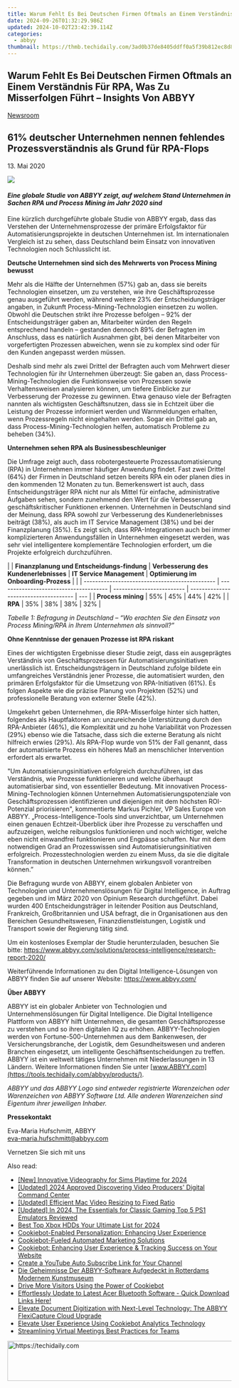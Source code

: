 ```yaml
---
title: Warum Fehlt Es Bei Deutschen Firmen Oftmals an Einem Verständnis Für RPA, Was Zu Misserfolgen Führt – Insights Von ABBYY
date: 2024-09-26T01:32:29.986Z
updated: 2024-10-02T23:42:39.114Z
categories:
  - abbyy
thumbnail: https://thmb.techidaily.com/3ad0b37de8405ddff0a5f39b812ec8d893ee35987fd8e7537df266174c877eec.jpg
---
```


## Warum Fehlt Es Bei Deutschen Firmen Oftmals an Einem Verständnis Für RPA, Was Zu Misserfolgen Führt – Insights Von ABBYY

[Newsroom](https://tools.techidaily.com/abbyy/products/)

## 61% deutscher Unternehmen nennen fehlendes Prozessverständnis als Grund für RPA-Flops

13\. Mai 2020

![](https://content.abbyy.com/-/media/project/abbyy/abbyy/branchtemplates/shutterstock_1272462163_1296-x-729.jpg?h=729&iar=0&w=1296)

#### _Eine globale Studie von ABBYY zeigt, auf welchem Stand Unternehmen in Sachen RPA und Process Mining im Jahr 2020 sind_

Eine kürzlich durchgeführte globale Studie von ABBYY ergab, dass das Verstehen der Unternehmensprozesse der primäre Erfolgsfaktor für Automatisierungsprojekte in deutschen Unternehmen ist. Im internationalen Vergleich ist zu sehen, dass Deutschland beim Einsatz von innovativen Technologien noch Schlusslicht ist.

**Deutsche Unternehmen sind sich des Mehrwerts von Process Mining bewusst**

Mehr als die Hälfte der Unternehmen (57%) gab an, dass sie bereits Technologien einsetzen, um zu verstehen, wie ihre Geschäftsprozesse genau ausgeführt werden, während weitere 23% der Entscheidungsträger angaben, in Zukunft Process-Mining-Technologien einsetzen zu wollen. Obwohl die Deutschen strikt ihre Prozesse befolgen – 92% der Entscheidungsträger gaben an, Mitarbeiter würden den Regeln entsprechend handeln – gestanden dennoch 89% der Befragten im Anschluss, dass es natürlich Ausnahmen gibt, bei denen Mitarbeiter von vorgefertigten Prozessen abweichen, wenn sie zu komplex sind oder für den Kunden angepasst werden müssen. 

Deshalb sind mehr als zwei Drittel der Befragten auch vom Mehrwert dieser Technologien für ihr Unternehmen überzeugt: Sie gaben an, dass Process-Mining-Technologien die Funktionsweise von Prozessen sowie Verhaltensweisen analysieren können, um tiefere Einblicke zur Verbesserung der Prozesse zu gewinnen. Etwa genauso viele der Befragten nannten als wichtigsten Geschäftsnutzen, dass sie in Echtzeit über die Leistung der Prozesse informiert werden und Warnmeldungen erhalten, wenn Prozessregeln nicht eingehalten werden. Sogar ein Drittel gab an, dass Process-Mining-Technologien helfen, automatisch Probleme zu beheben (34%).

**Unternehmen sehen RPA als Businessbeschleuniger**

Die Umfrage zeigt auch, dass robotergesteuerte Prozessautomatisierung (RPA) in Unternehmen immer häufiger Anwendung findet. Fast zwei Drittel (64%) der Firmen in Deutschland setzen bereits RPA ein oder planen dies in den kommenden 12 Monaten zu tun. Bemerkenswert ist auch, dass Entscheidungsträger RPA nicht nur als Mittel für einfache, administrative Aufgaben sehen, sondern zunehmend den Wert für die Verbesserung geschäftskritischer Funktionen erkennen. Unternehmen in Deutschland sind der Meinung, dass RPA sowohl zur Verbesserung des Kundenerlebnisses beiträgt (38%), als auch im IT Service Management (38%) und bei der Finanzplanung (35%). Es zeigt sich, dass RPA-Integrationen auch bei immer komplizierteren Anwendungsfällen in Unternehmen eingesetzt werden, was sehr viel intelligentere komplementäre Technologien erfordert, um die Projekte erfolgreich durchzuführen. 

| |  **Finanzplanung und Entscheidungs-findung** | **Verbesserung des Kundenerlebnisses** | **IT Service Management** | **Optimierung im Onboarding-Prozess** |     |
| ---------------------------------------------- | -------------------------------------- | ------------------------- | ------------------------------------- | --- |
| **Process mining**                             | 55%                                    | 45%                       | 44%                                   | 42% |
| **RPA**                                        | 35%                                    | 38%                       | 38%                                   | 32% |

_Tabelle 1: Befragung in Deutschland – “Wo erachten Sie den Einsatz von Process Mining/RPA in Ihrem Unternehmen als sinnvoll?”_

**Ohne Kenntnisse der genauen Prozesse ist RPA riskant**

Eines der wichtigsten Ergebnisse dieser Studie zeigt, dass ein ausgeprägtes Verständnis von Geschäftsprozessen für Automatisierungsinitiativen unerlässlich ist. Entscheidungsträgern in Deutschland zufolge bildete ein umfangreiches Verständnis jener Prozesse, die automatisiert wurden, den primären Erfolgsfaktor für die Umsetzung von RPA-Initiativen (61%). Es folgen Aspekte wie die präzise Planung von Projekten (52%) und professionelle Beratung von externer Stelle (42%).

Umgekehrt geben Unternehmen, die RPA-Misserfolge hinter sich hatten, folgendes als Hauptfaktoren an: unzureichende Unterstützung durch den RPA-Anbieter (46%), die Komplexität und zu hohe Variabilität von Prozessen (29%) ebenso wie die Tatsache, dass sich die externe Beratung als nicht hilfreich erwies (29%). Als RPA-Flop wurde von 51% der Fall genannt, dass der automatisierte Prozess ein höheres Maß an menschlicher Intervention erfordert als erwartet.

"Um Automatisierungsinitiativen erfolgreich durchzuführen, ist das Verständnis, wie Prozesse funktionieren und welche überhaupt automatisierbar sind, von essentieller Bedeutung. Mit innovativen Process-Mining-Technologien können Unternehmen Automatisierungspotenziale von Geschäftsprozessen identifizieren und diejenigen mit dem höchsten ROI-Potenzial priorisieren", kommentierte Markus Pichler, VP Sales Europe von ABBYY. „Process-Intelligence-Tools sind unverzichtbar, um Unternehmen einen genauen Echtzeit-Überblick über ihre Prozesse zu verschaffen und aufzuzeigen, welche reibungslos funktionieren und noch wichtiger, welche eben nicht einwandfrei funktionieren und Engpässe schaffen. Nur mit dem notwendigen Grad an Prozesswissen sind Automatisierungsinitiativen erfolgreich. Prozesstechnologien werden zu einem Muss, da sie die digitale Transformation in deutschen Unternehmen wirkungsvoll vorantreiben können.” 

Die Befragung wurde von ABBYY, einem globalen Anbieter von Technologien und Unternehmenslösungen für Digital Intelligence, in Auftrag gegeben und im März 2020 von Opinium Research durchgeführt. Dabei wurden 400 Entscheidungsträger in leitender Position aus Deutschland, Frankreich, Großbritannien und USA befragt, die in Organisationen aus den Bereichen Gesundheitswesen, Finanzdienstleistungen, Logistik und Transport sowie der Regierung tätig sind.

Um ein kostenloses Exemplar der Studie herunterzuladen, besuchen Sie bitte: <https://www.abbyy.com/solutions/process-intelligence/research-report-2020/>

Weiterführende Informationen zu den Digital Intelligence-Lösungen von ABBYY finden Sie auf unserer Website: <https://www.abbyy.com/>

**Über ABBYY**

ABBYY ist ein globaler Anbieter von Technologien und Unternehmenslösungen für Digital Intelligence. Die Digital Intelligence Plattform von ABBYY hilft Unternehmen, die gesamten Geschäftsprozesse zu verstehen und so ihren digitalen IQ zu erhöhen. ABBYY-Technologien werden von Fortune-500-Unternehmen aus dem Bankenwesen, der Versicherungsbranche, der Logistik, dem Gesundheitswesen und anderen Branchen eingesetzt, um intelligente Geschäftsentscheidungen zu treffen. ABBYY ist ein weltweit tätiges Unternehmen mit Niederlassungen in 13 Ländern. Weitere Informationen finden Sie unter [www.ABBYY.com](https://tools.techidaily.com/abbyy/products/).

_ABBYY und das ABBYY Logo sind entweder registrierte Warenzeichen oder Warenzeichen von ABBYY Software Ltd. Alle anderen Warenzeichen sind Eigentum ihrer jeweiligen Inhaber._

**Pressekontakt**

Eva-Maria Hufschmitt, ABBYY  
[eva-maria.hufschmitt@abbyy.com](https://tools.techidaily.com/abbyy/products/)

Vernetzen Sie sich mit uns

<ins class="adsbygoogle"
     style="display:block"
     data-ad-format="autorelaxed"
     data-ad-client="ca-pub-7571918770474297"
     data-ad-slot="1223367746"></ins>

<ins class="adsbygoogle"
     style="display:block"
     data-ad-client="ca-pub-7571918770474297"
     data-ad-slot="8358498916"
     data-ad-format="auto"
     data-full-width-responsive="true"></ins>

<span class="atpl-alsoreadstyle">Also read:</span>
<div><ul>
<li><a href="https://screen-activity-recording.techidaily.com/new-innovative-videography-for-sims-playtime-for-2024/"><u>[New] Innovative Videography for Sims Playtime for 2024</u></a></li>
<li><a href="https://facebook-video-share.techidaily.com/updated-2024-approved-discovering-video-producers-digital-command-center/"><u>[Updated] 2024 Approved Discovering Video Producers' Digital Command Center</u></a></li>
<li><a href="https://youtube-video-recordings.techidaily.com/updated-efficient-mac-video-resizing-to-fixed-ratio/"><u>[Updated] Efficient Mac Video Resizing to Fixed Ratio</u></a></li>
<li><a href="https://visual-screen-recording.techidaily.com/updated-in-2024-the-essentials-for-classic-gaming-top-5-ps1-emulators-reviewed/"><u>[Updated] In 2024, The Essentials for Classic Gaming Top 5 PS1 Emulators Reviewed</u></a></li>
<li><a href="https://screen-capture.techidaily.com/best-top-xbox-hdds-your-ultimate-list-for-2024/"><u>Best Top Xbox HDDs Your Ultimate List for 2024</u></a></li>
<li><a href="https://solve-info.techidaily.com/cookiebot-enabled-personalization-enhancing-user-experience/"><u>Cookiebot-Enabled Personalization: Enhancing User Experience</u></a></li>
<li><a href="https://solve-info.techidaily.com/cookiebot-fueled-automated-marketing-solutions/"><u>Cookiebot-Fueled Automated Marketing Solutions</u></a></li>
<li><a href="https://solve-info.techidaily.com/cookiebot-enhancing-user-experience-and-tracking-success-on-your-website/"><u>Cookiebot: Enhancing User Experience & Tracking Success on Your Website</u></a></li>
<li><a href="https://youtube-video-recordings.techidaily.com/create-a-youtube-auto-subscribe-link-for-your-channel/"><u>Create a YouTube Auto Subscribe Link for Your Channel</u></a></li>
<li><a href="https://solve-info.techidaily.com/die-geheimnisse-der-abbyy-software-aufgedeckt-in-rotterdams-modernem-kunstmuseum/"><u>Die Geheimnisse Der ABBYY-Software Aufgedeckt in Rotterdams Modernem Kunstmuseum</u></a></li>
<li><a href="https://solve-info.techidaily.com/drive-more-visitors-using-the-power-of-cookiebot/"><u>Drive More Visitors Using the Power of Cookiebot</u></a></li>
<li><a href="https://driver-download.techidaily.com/1722975517441-effortlessly-update-to-latest-acer-bluetooth-software-quick-download-links-here/"><u>Effortlessly Update to Latest Acer Bluetooth Software - Quick Download Links Here!</u></a></li>
<li><a href="https://solve-info.techidaily.com/elevate-document-digitization-with-next-level-technology-the-abbyy-flexicapture-cloud-upgrade/"><u>Elevate Document Digitization with Next-Level Technology: The ABBYY FlexiCapture Cloud Upgrade</u></a></li>
<li><a href="https://solve-info.techidaily.com/elevate-user-experience-using-cookiebot-analytics-technology/"><u>Elevate User Experience Using Cookiebot Analytics Technology</u></a></li>
<li><a href="https://video-capture.techidaily.com/streamlining-virtual-meetings-best-practices-for-teams/"><u>Streamlining Virtual Meetings Best Practices for Teams</u></a></li>
</ul></div>

<!-- affiliate ads begin -->
<a href="https://unicoeye.pxf.io/c/5597632/2134239/18498" target="_top" id="2134239">
  <img src="//a.impactradius-go.com/display-ad/18498-2134239" border="0" alt="https://techidaily.com" width="721" height="90"/>
</a>
<img height="0" width="0" src="https://unicoeye.pxf.io/i/5597632/2134239/18498" style="position:absolute;visibility:hidden;" border="0" />
<!-- affiliate ads end -->

